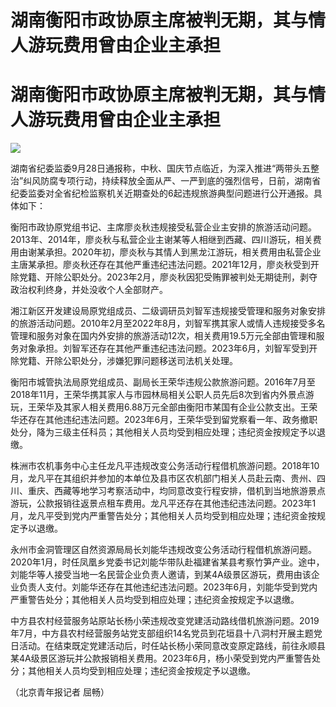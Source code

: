 # 湖南衡阳市政协原主席被判无期，其与情人游玩费用曾由企业主承担

# 湖南衡阳市政协原主席被判无期，其与情人游玩费用曾由企业主承担

![](https://inews.gtimg.com/om_bt/O-AmVBFilresfNnuPWq2qoVVfeEFbzRqQYb4-BpdCOXSUAA/1000)

湖南省纪委监委9月28日通报称，中秋、国庆节点临近，为深入推进“两带头五整治”纠风防腐专项行动，持续释放全面从严、一严到底的强烈信号，日前，湖南省纪委监委对全省纪检监察机关近期查处的6起违规旅游典型问题进行公开通报。具体如下：

衡阳市政协原党组书记、主席廖炎秋违规接受私营企业主安排的旅游活动问题。2013年、2014年，廖炎秋与私营企业主谢某等人相继到西藏、四川游玩，相关费用由谢某承担。2020年初，廖炎秋与其情人到黑龙江游玩，相关费用由私营企业主唐某承担。廖炎秋还存在其他严重违纪违法问题。2021年12月，廖炎秋受到开除党籍、开除公职处分。2023年2月，廖炎秋因犯受贿罪被判处无期徒刑，剥夺政治权利终身，并处没收个人全部财产。

湘江新区开发建设局原党组成员、二级调研员刘智军违规接受管理和服务对象安排的旅游活动问题。2010年2月至2022年8月，刘智军携其家人或情人违规接受多名管理和服务对象在国内外安排的旅游活动12次，相关费用19.5万元全部由管理和服务对象承担。刘智军还存在其他严重违纪违法问题。2023年6月，刘智军受到开除党籍、开除公职处分，涉嫌犯罪问题移送司法机关处理。

衡阳市城管执法局原党组成员、副局长王荣华违规公款旅游问题。2016年7月至2018年11月，王荣华携其家人与市园林局相关公职人员先后8次到省内外景点游玩，王荣华及其家人相关费用6.88万元全部由衡阳市某国有企业公款支出。王荣华还存在其他违纪违法问题。2023年6月，王荣华受到留党察看一年、政务撤职处分，降为三级主任科员；其他相关人员均受到相应处理；违纪资金按规定予以退缴。

株洲市农机事务中心主任龙凡平违规改变公务活动行程借机旅游问题。2018年10月，龙凡平在其组织并参加的本单位及县市区农机部门相关人员赴云南、贵州、四川、重庆、西藏等地学习考察活动中，均同意改变行程安排，借机到当地旅游景点游玩，公款报销往返景点租车费用。龙凡平还存在其他违纪违法问题。2023年1月，龙凡平受到党内严重警告处分；其他相关人员均受到相应处理；违纪资金按规定予以退缴。

永州市金洞管理区自然资源局局长刘能华违规改变公务活动行程借机旅游问题。2020年1月，时任凤凰乡党委书记刘能华带队赴福建省某县考察竹笋产业。途中，刘能华等人接受当地一名民营企业负责人邀请，到某4A级景区游玩，费用由该企业负责人支付。刘能华还存在其他违纪违法问题。2023年6月，刘能华受到党内严重警告处分；其他相关人员均受到相应处理；违纪资金按规定予以退缴。

中方县农村经营服务站原站长杨小荣违规改变党建活动路线借机旅游问题。2019年7月，中方县农村经营服务站党支部组织14名党员到花垣县十八洞村开展主题党日活动。在结束既定党建活动后，时任站长杨小荣同意改变原定路线，前往永顺县某4A级景区游玩并公款报销相关费用。2023年6月，杨小荣受到党内严重警告处分；其他相关人员均受到相应处理；违纪资金按规定予以退缴。

（北京青年报记者 屈畅）

